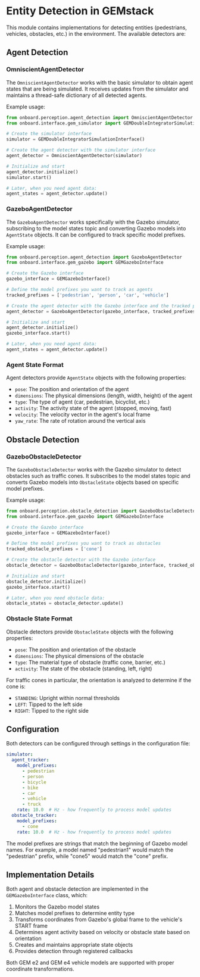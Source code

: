 # Entity Detection in GEMstack

This module contains implementations for detecting entities (pedestrians, vehicles, obstacles, etc.) in the environment. The available detectors are:

## Agent Detection

### OmniscientAgentDetector

The `OmniscientAgentDetector` works with the basic simulator to obtain agent states that are being simulated. It receives updates from the simulator and maintains a thread-safe dictionary of all detected agents.

Example usage:

```python
from onboard.perception.agent_detection import OmniscientAgentDetector
from onboard.interface.gem_simulator import GEMDoubleIntegratorSimulationInterface

# Create the simulator interface
simulator = GEMDoubleIntegratorSimulationInterface()

# Create the agent detector with the simulator interface
agent_detector = OmniscientAgentDetector(simulator)

# Initialize and start
agent_detector.initialize()
simulator.start()

# Later, when you need agent data:
agent_states = agent_detector.update()
```

### GazeboAgentDetector

The `GazeboAgentDetector` works specifically with the Gazebo simulator, subscribing to the model states topic and converting Gazebo models into `AgentState` objects. It can be configured to track specific model prefixes.

Example usage:

```python
from onboard.perception.agent_detection import GazeboAgentDetector
from onboard.interface.gem_gazebo import GEMGazeboInterface

# Create the Gazebo interface
gazebo_interface = GEMGazeboInterface()

# Define the model prefixes you want to track as agents
tracked_prefixes = ['pedestrian', 'person', 'car', 'vehicle']

# Create the agent detector with the Gazebo interface and the tracked prefixes
agent_detector = GazeboAgentDetector(gazebo_interface, tracked_prefixes)

# Initialize and start
agent_detector.initialize()
gazebo_interface.start()

# Later, when you need agent data:
agent_states = agent_detector.update()
```

### Agent State Format

Agent detectors provide `AgentState` objects with the following properties:

- `pose`: The position and orientation of the agent
- `dimensions`: The physical dimensions (length, width, height) of the agent
- `type`: The type of agent (car, pedestrian, bicyclist, etc.)
- `activity`: The activity state of the agent (stopped, moving, fast)
- `velocity`: The velocity vector in the agent's local frame
- `yaw_rate`: The rate of rotation around the vertical axis 

## Obstacle Detection

### GazeboObstacleDetector

The `GazeboObstacleDetector` works with the Gazebo simulator to detect obstacles such as traffic cones. It subscribes to the model states topic and converts Gazebo models into `ObstacleState` objects based on specific model prefixes.

Example usage:

```python
from onboard.perception.obstacle_detection import GazeboObstacleDetector
from onboard.interface.gem_gazebo import GEMGazeboInterface

# Create the Gazebo interface
gazebo_interface = GEMGazeboInterface()

# Define the model prefixes you want to track as obstacles
tracked_obstacle_prefixes = ['cone']

# Create the obstacle detector with the Gazebo interface
obstacle_detector = GazeboObstacleDetector(gazebo_interface, tracked_obstacle_prefixes)

# Initialize and start
obstacle_detector.initialize()
gazebo_interface.start()

# Later, when you need obstacle data:
obstacle_states = obstacle_detector.update()
```

### Obstacle State Format

Obstacle detectors provide `ObstacleState` objects with the following properties:

- `pose`: The position and orientation of the obstacle
- `dimensions`: The physical dimensions of the obstacle
- `type`: The material type of obstacle (traffic cone, barrier, etc.)
- `activity`: The state of the obstacle (standing, left, right)

For traffic cones in particular, the orientation is analyzed to determine if the cone is:
- `STANDING`: Upright within normal thresholds
- `LEFT`: Tipped to the left side
- `RIGHT`: Tipped to the right side

## Configuration

Both detectors can be configured through settings in the configuration file:

```yaml
simulator:
  agent_tracker:
    model_prefixes: 
      - pedestrian
      - person
      - bicycle
      - bike
      - car
      - vehicle
      - truck
    rate: 10.0  # Hz - how frequently to process model updates
  obstacle_tracker:
    model_prefixes:
      - cone
    rate: 10.0  # Hz - how frequently to process model updates
```

The model prefixes are strings that match the beginning of Gazebo model names. For example, a model named "pedestrian1" would match the "pedestrian" prefix, while "cone5" would match the "cone" prefix.

## Implementation Details

Both agent and obstacle detection are implemented in the `GEMGazeboInterface` class, which:

1. Monitors the Gazebo model states
2. Matches model prefixes to determine entity type
3. Transforms coordinates from Gazebo's global frame to the vehicle's START frame
4. Determines agent activity based on velocity or obstacle state based on orientation
5. Creates and maintains appropriate state objects
6. Provides detection through registered callbacks

Both GEM e2 and GEM e4 vehicle models are supported with proper coordinate transformations.